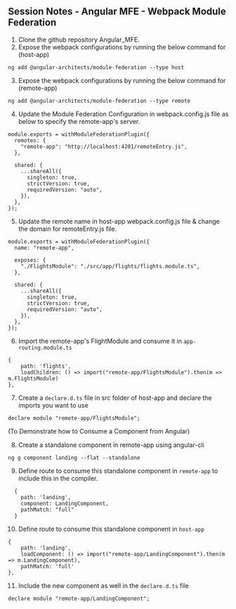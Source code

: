 ## Session Notes - Angular MFE - Webpack Module Federation

1. Clone the github repository Angular_MFE.
2. Expose the webpack configurations by running the below command for (host-app)
```
ng add @angular-architects/module-federation --type host
```
3. Expose the webpack configurations by running the below command for (remote-app)
 ```
 ng add @angular-architects/module-federation --type remote
 ```
4. Update the Module Federation Configuration in webpack.config.js file as below to specify the remote-app's server.
```
module.exports = withModuleFederationPlugin({
  remotes: {
    "remote-app": "http://localhost:4201/remoteEntry.js",
  },

  shared: {
    ...shareAll({
      singleton: true,
      strictVersion: true,
      requiredVersion: "auto",
    }),
  },
});
```

5. Update the remote name in host-app webpack.config.js file & change the domain for remoteEntry.js file.
```
module.exports = withModuleFederationPlugin({
  name: "remote-app",

  exposes: {
    "./FlightsModule": "./src/app/flights/flights.module.ts",
  },

  shared: {
    ...shareAll({
      singleton: true,
      strictVersion: true,
      requiredVersion: "auto",
    }),
  },
});

```

6. Import the remote-app's FlightModule and consume it in `app-routing.module.ts`
```
{
    path: 'flights',
    loadChildren: () => import("remote-app/FlightsModule").then(m => m.FlightsModule)
},
```

7. Create a `declare.d.ts` file in src folder of host-app and declare the imports you want to use 
```
declare module "remote-app/FlightsModule";
```

(To Demonstrate how to Consume a Component from Angular)

8. Create a standalone component in remote-app using angular-cli
```
ng g component landing --flat --standalone
```
9. Define route to consume this standalone component in `remote-app` to include this in the compiler.
```
  {
    path: 'landing',
    component: LandingComponent,
    pathMatch: "full"
  }
```
10. Define route to consume this standalone component in `host-app`
```
{
    path: 'landing',
    loadComponent: () => import("remote-app/LandingComponent").then(m => m.LandingComponent),
    pathMatch: 'full'
},
```

11. Include the new component as well in the `declare.d.ts` file
```
declare module "remote-app/LandingComponent";
```